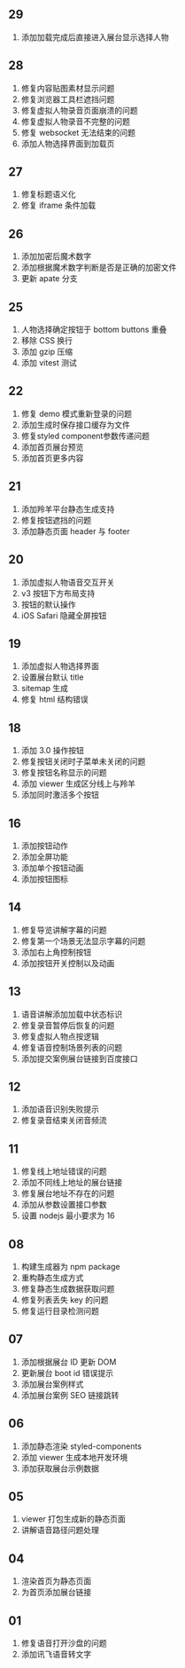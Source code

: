 ## 29

1. 添加加载完成后直接进入展台显示选择人物
## 28

1. 修复内容贴图素材显示问题
2. 修复浏览器工具栏遮挡问题
3. 修复虚拟人物录音页面崩溃的问题
4. 修复虚拟人物录音不完整的问题
5. 修复 websocket 无法结束的问题
6. 添加人物选择界面到加载页
## 27

1. 修复标题语义化
2. 修复 iframe 条件加载
## 26

1. 添加加密后魔术数字
2. 添加根据魔术数字判断是否是正确的加密文件
3. 更新 apate 分支
## 25

1. 人物选择确定按钮于 bottom buttons 重叠
2. 移除 CSS 换行
3. 添加 gzip 压缩
4. 添加 vitest 测试
## 22

1. 修复 demo 模式重新登录的问题
2. 添加生成时保存接口缓存为文件
3. 修复styled component参数传递问题
4. 添加首页展台预览
5. 添加首页更多内容
## 21

1. 添加羚羊平台静态生成支持
2. 修复按钮遮挡的问题
3. 添加静态页面 header 与 footer
## 20

1. 添加虚拟人物语音交互开关
2. v3 按钮下方布局支持
3. 按钮的默认操作
4. iOS Safari 隐藏全屏按钮
## 19

1. 添加虚拟人物选择界面
2. 设置展台默认 title
3. sitemap 生成
4. 修复 html 结构错误
## 18

1. 添加 3.0 操作按钮
2. 修复按钮关闭时子菜单未关闭的问题
3. 修复按钮名称显示的问题
4. 添加 viewer 生成区分线上与羚羊
5. 添加同时激活多个按钮
## 16

1. 添加按钮动作
2. 添加全屏功能
3. 添加单个按钮动画
4. 添加按钮图标
## 14

1. 修复导览讲解字幕的问题
2. 修复第一个场景无法显示字幕的问题
3. 添加右上角控制按钮
4. 添加按钮开关控制以及动画
## 13

1. 语音讲解添加加载中状态标识
2. 修复录音暂停后恢复的问题
3. 修复虚拟人物点按逻辑
4. 修复语音控制场景列表的问题
5. 添加提交案例展台链接到百度接口
## 12

1. 添加语音识别失败提示
2. 修复录音结束关闭音频流
## 11

1. 修复线上地址错误的问题
2. 添加不同线上地址的展台链接
3. 修复展台地址不存在的问题
4. 添加从参数设置接口参数
5. 设置 nodejs 最小要求为 16
## 08

1. 构建生成器为 npm package
2. 重构静态生成方式
3. 修复静态生成数据获取问题
4. 修复列表丢失 key 的问题
5. 修复运行目录检测问题
## 07

1. 添加根据展台 ID 更新 DOM
2. 更新展台 boot id 错误提示 
3. 添加展台案例样式
4. 添加展台案例 SEO 链接跳转
## 06

1. 添加静态渲染 styled-components
2. 添加 viewer 生成本地开发环境
3. 添加获取展台示例数据
## 05

1. viewer 打包生成新的静态页面
2. 讲解语音路径问题处理
## 04

1. 渲染首页为静态页面
2. 为首页添加展台链接
## 01

1. 修复语音打开沙盘的问题
2. 添加讯飞语音转文字